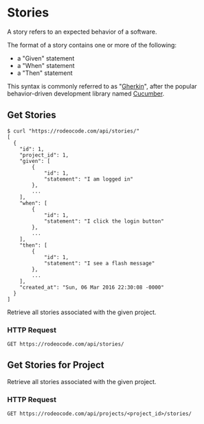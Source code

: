 # Stories

A story refers to an expected behavior of a software.

The format of a story contains one or more of the following:

- a "Given" statement
- a "When" statement
- a "Then" statement

This syntax is commonly referred to as "[Gherkin](https://cucumber.io/docs/reference#gherkin)",
after the popular behavior-driven development library named 
[Cucumber](https://github.com/cucumber/gherkin).

## Get Stories

```shell
$ curl "https://rodeocode.com/api/stories/"
[
  {
    "id": 1,
    "project_id": 1,
    "given": [
        {
            "id": 1,
            "statement": "I am logged in"
        },
        ...
    ],
    "when": [
        {
            "id": 1,
            "statement": "I click the login button"
        },
        ...
    ],
    "then": [
        {
            "id": 1,
            "statement": "I see a flash message"
        },
        ...
    ],
    "created_at": "Sun, 06 Mar 2016 22:30:08 -0000"
  }
]
```

Retrieve all stories associated with the given project.

### HTTP Request

`GET https://rodeocode.com/api/stories/`


## Get Stories for Project

Retrieve all stories associated with the given project.

### HTTP Request

`GET https://rodeocode.com/api/projects/<project_id>/stories/`
